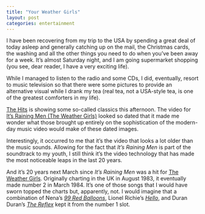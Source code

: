 ```yaml
---
title: "Your Weather Girls"
layout: post
categories: entertainment
---
```


I have been recovering from my trip to the USA by spending a great deal of today asleep and generally catching up on the mail, the Christmas cards, the washing and all the other things you need to do when you’ve been away for a week. It’s almost Saturday night, and I am going supermarket shopping (you see, dear reader, I have a very exciting life).  

While I managed to listen to the radio and some CDs, I did, eventually, resort to music television so that there were some pictures to provide an alternative visual while I drank my tea (real tea, not a USA-style tea, is one of the greatest comforters in my life).  

[The Hits](https://web.archive.org/web/20031204011016/http://www.freeview.co.uk/whatson/ch18.html "digital tv channel The Hits is on Freeview and Sky Digital") is showing some so-called classics this afternoon. The video for [It’s Raining Men (The Weather Girls)](http://members.tripod.com/discolyrics/lyrics/twg_irm.htm "It's Raining Men! Hallelujah! - It's Raining Men! Amen!") looked so dated that it made me wonder what those brought up entirely on the sophistication of the modern-day music video would make of these dated images.  

Interestingly, it occurred to me that it’s the video that looks a lot older than the music sounds. Allowing for the fact that *It’s Raining Men* is part of the soundtrack to my youth, I still think it’s the video technology that has made the most noticeable leaps in the last 20 years.  

And it’s 20 years next March since *It’s Raining Men* was a hit for [The Weather Girls](https://web.archive.org/web/20040819065658/http://www.vh1.com/artists/az/weather_girls/bio.jhtml "Izora Rhodes and Martha Wash met in the San Francisco-based gospel group, NOW (News Of The World) prior to joining the backing group of rising disco star Sylvester."). Originally charting in the UK in August 1983, it eventually made number 2 in March 1984. It’s one of those songs that I would have sworn topped the charts but, apparently, not. I would imagine that a combination of Nena’s *[99 Red Balloons](https://web.archive.org/web/20040926084933/http://www.80smusiclyrics.com/artists/nena.htm "You and I in a little toy shop, Buy a bag of balloons with the money we've got")*, Lionel Richie’s *[Hello](https://web.archive.org/web/20040902083350/http://www.80smusiclyrics.com/artists/lionelrichie.htm "I've been alone with you inside my mind")*, and Duran Duran’s *[The Reflex](https://web.archive.org/web/20030924221210/http://www.allthelyrics.com/lyrics/duran_duran/seven_and_the_ragged_tiger/the_reflex/ "You've gone too far this time but I'm dancing on the valentine")* kept it from the number 1 slot.  
